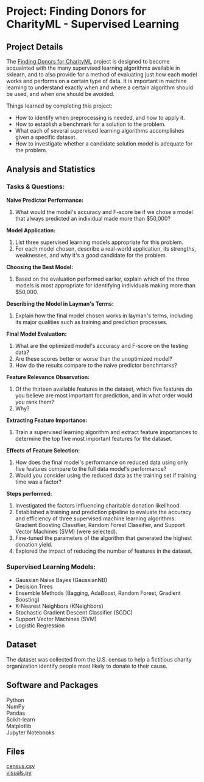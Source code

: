 # Project: Finding Donors for CharityML - Supervised Learning 

## Project Details
The [Finding Donors for CharityML](https://github.com/CyndiMorris/AnalyticsProjects/blob/main/FindingDonors/FindingDonors.ipynb) project is designed to become acquainted with the many supervised learning algorithms available in sklearn, and to also provide for a method of evaluating just how each model works and performs on a certain type of data. It is important in machine learning to understand exactly when and where a certain algorithm should be used, and when one should be avoided.

Things learned by completing this project:
- How to identify when preprocessing is needed, and how to apply it.
- How to establish a benchmark for a solution to the problem.
- What each of several supervised learning algorithms accomplishes given a specific dataset.
- How to investigate whether a candidate solution model is adequate for the problem.

## Analysis and Statistics

### Tasks & Questions:

**Naive Predictor Performance:**  
1. What would the model's accuracy and F-score be if we chose a model that always predicted an individual made more than $50,000?  

**Model Application:**  
1. List three supervised learning models appropriate for this problem.  
2. For each model chosen, describe a real-world application, its strengths, weaknesses, and why it's a good candidate for the problem.
 
**Choosing the Best Model:**  
1. Based on the evaluation performed earlier, explain which of the three models is most appropriate for identifying individuals making more than $50,000.
   
**Describing the Model in Layman's Terms:**  
1. Explain how the final model chosen works in layman's terms, including its major qualities such as training and prediction processes.
   
**Final Model Evaluation:**  
1. What are the optimized model's accuracy and F-score on the testing data?  
2. Are these scores better or worse than the unoptimized model?  
3. How do the results compare to the naive predictor benchmarks?
   
**Feature Relevance Observation:**
1. Of the thirteen available features in the dataset, which five features do you believe are most important for prediction, and in what order would you rank them?  
2. Why?
   
**Extracting Feature Importance:**
1. Train a supervised learning algorithm and extract feature importances to determine the top five most important features for the dataset.
   
**Effects of Feature Selection:**
1. How does the final model's performance on reduced data using only five features compare to the full data model's performance?  
2. Would you consider using the reduced data as the training set if training time was a factor?  

**Steps performed:**
1. Investigated the factors influencing charitable donation likelihood.
2. Established a training and prediction pipeline to evaluate the accuracy and efficiency of three supervised machine learning algorithms: Gradient Boosting Classifier, Random Forest Classifier, and Support Vector Machines (SVM) (were selected).
3. Fine-tuned the parameters of the algorithm that generated the highest donation yield.
4. Explored the impact of reducing the number of features in the dataset.

### Supervised Learning Models: 

* Gaussian Naive Bayes (GaussianNB)  
* Decision Trees  
* Ensemble Methods (Bagging, AdaBoost, Random Forest, Gradient Boosting)  
* K-Nearest Neighbors (KNeighbors)  
* Stochastic Gradient Descent Classifier (SGDC)  
* Support Vector Machines (SVM)  
* Logistic Regression


## Dataset

The dataset was collected from the U.S. census to help a fictitious charity organization identify people most likely to donate to their cause. 

## Software and Packages

Python  
NumPy   
Pandas  
Scikit-learn  
Matplotlib   
Jupyter Notebooks
 
## Files

[census.csv](https://github.com/CyndiMorris/AnalyticsProjects/blob/main/FindingDonors/census.csv)  
[visuals.py](https://github.com/CyndiMorris/AnalyticsProjects/blob/main/FindingDonors/visuals.py)

